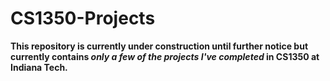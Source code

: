 # CS1350-Projects
**This repository is currently under construction until further notice but currently contains _only a few of the projects I've completed_ in CS1350 at Indiana Tech.**
